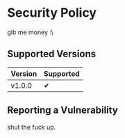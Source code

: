 # Security Policy

gib me money :\

## Supported Versions

| Version               | Supported          |
| --------------------- | ------------------ |
| v1.0.0                | ✔                  |

## Reporting a Vulnerability

shut the fuck up.
